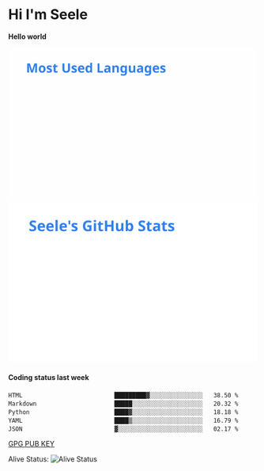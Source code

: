 <h1>Hi I'm Seele</h1>

<b>Hello world</b>

<img src='/assets/top-langs.svg' alt="Seele's github langs"> <img src='/assets/stats.svg' alt="Seele's github stats" >

<h4>Coding status last week </h4>

<!--START_SECTION:waka-->

```txt
HTML                          █████████▓░░░░░░░░░░░░░░░   38.50 %
Markdown                      █████░░░░░░░░░░░░░░░░░░░░   20.32 %
Python                        ████▓░░░░░░░░░░░░░░░░░░░░   18.18 %
YAML                          ████▒░░░░░░░░░░░░░░░░░░░░   16.79 %
JSON                          ▓░░░░░░░░░░░░░░░░░░░░░░░░   02.17 %
```

<!--END_SECTION:waka-->

[GPG PUB KEY](https://keys.openpgp.org/vks/v1/by-fingerprint/3FCE91BF5B9666B55B67213C4C57B7824A5B6680)

Alive Status: ![Alive Status](https://hc.dvd.moe/badge/60bc779b-9835-415f-9cb9-15fd9d/ZsLaAAbE.svg)
